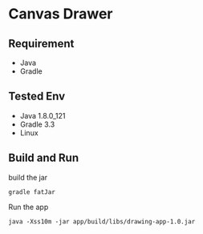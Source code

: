 Canvas Drawer
===========================

Requirement
------------------------------
- Java
- Gradle


Tested Env
------------------------------
- Java 1.8.0_121
- Gradle 3.3
- Linux 

Build and Run
------------------------------
build the jar

    gradle fatJar

Run the app

    java -Xss10m -jar app/build/libs/drawing-app-1.0.jar

